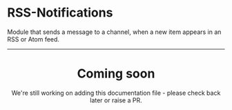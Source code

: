 # RSS-Notifications

Module that sends a message to a channel, when a new item appears in an RSS or Atom feed.

<ModuleOverview moduleName="rss-notifications" />

---

<center><h1>Coming soon</h1></center>
<center>We're still working on adding this documentation file - please check back later or raise a PR.</center>
